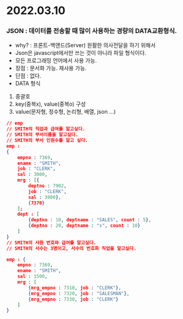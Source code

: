 # 2022.03.10

### JSON : 데이터를 전송할 때 많이 사용하는 경량의 DATA교환형식.
- why? : 프론트-백앤드(Server) 원활한 의사전달을 하기 위해서
- Json은 javascript에서만 쓰는 것이 아니라 파일 형식이다.
- 모든 프로그래밍 언어에서 사용 가능.
- 장점 : 문서화 가능. 재사용 가능.
- 단점 : 없다.
- DATA 형식
1. 중괄호
2. key(중복x), value(중복o) 구성
3. value(문자형, 정수형, 논리형, 배열, json ...)
```json
// emp
// SMITH의 직업과 급여를 알고싶다.
// SMITH의 부서이름을 알고싶다.
// SMITH의 부서 인원수를 알고 싶다.
emp :
{
    empno : 7369,
    ename : "SMITH",
    job : "CLERK",
    sal : 3000,
    mrg : [{
        deptno : 7902,
        job : "CLERK",
        sal : 3000},
        {7370}
    ];
    dept : [
        {deptno : 10, deptname : "SALES", count : 5},
        {deptno : 20, deptname : "s", count : 10}
    ]
}
// SMITH의 사원 번호와 급여를 알고싶다.
// SMITH의 사수는 3명이고, 사수의 번호화 직업을 알고싶다.

emp : {
    empno : 7369,
    ename : "SMITH",
    sal : 1500,
    mrg : [
        {mrg_empno : 7310, job : "CLERK"},
        {mrg_empno : 7320, job : "SALESMAN"},
        {mrg_empno : 7330, job : "CLERK"}
    ]
}
```